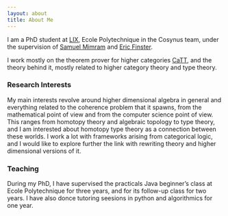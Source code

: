 ```yaml
---
layout: about
title: About Me
--- 
```


I am a PhD student at [LIX](https://www.lix.polytechnique.fr), Ecole Polytechnique in the Cosynus team, under the supervision of [Samuel Mimram](http://www.lix.polytechnique.fr/Labo/Samuel.Mimram//) and [Eric Finster](http://ericfinster.github.io/).

I work mostly on the theorem prover for higher categories [CaTT](https://thiben.github.io/catt/), and the theory behind it, mostly related to higher category theory and type theory.

### Research Interests
My main interests revolve around higher dimensional algebra in general and
everything related to the coherence problem that it spawns, from the
mathematical point of view and from the computer science point of view. This
ranges from homotopy theory and algebraic topology to type theory,
and I am interested about homotopy type theory as a connection between these
worlds. I work a lot with frameworks arising from categorical logic, and
I would like to explore further the link with rewriting theory and higher
dimensional versions of it.

### Teaching
During my PhD, I have supervised the practicals Java beginner’s class at Ecole
Polytechnique for three years, and for its follow-up class for two years. I have
also donce tutoring seesions in python and algorithmics for one year.
